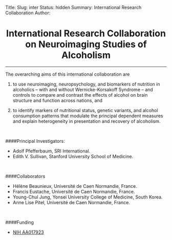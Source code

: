 Title: 
Slug: inter
Status: hidden
Summary: International Research Collaboration
Author:

<h1 align="middle">International Research Collaboration on Neuroimaging Studies of Alcoholism</h1>

---

The overarching aims of this international collaboration are 

1) to use neuroimaging, neuropsychology, and biomarkers of nutrition in alcoholics – with and without Wernicke-Korsakoff Syndrome – and controls to compare and contrast the effects of alcohol on brain structure and function across nations, and 

2) to identify markers of nutritional status, genetic variants, and alcohol consumption patterns that modulate the principal dependent measures and explain heterogeneity in presentation and recovery of alcoholism.

</br>

####Principal Investigators:

* Adolf Pfefferbaum, SRI International.
* Edith V. Sullivan, Stanford University School of Medicine.

</br>

####Collaborators

 * Hélène Beaunieux, Université de Caen Normandie, France.
 * Francis Eustache, Université de Caen Normandie, France.
 * Young-Chul Jung, Yonsei University College of Medicine, South Korea.
 * Anne Lise Pitel, Université de Caen Normandie, France.

</br>

####Funding

 * [NIH AA017923][inter]

[inter]: https://projectreporter.nih.gov/project_info_description.cfm?aid=9042901&icde=29447440